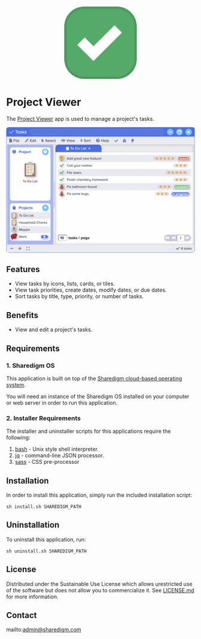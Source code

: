 <p align="center" style="text-align:center">
	<img src="images/icons/logo.svg" width="200">
</p>

# Project Viewer

The [Project Viewer](https://www.sharedigm.com/#apps/project-viewer) app is used to manage a project's tasks.

<p align="center" style="text-align:center">
	<img src="images/info/project-viewer.png" width="720" style="border-radius:6px" />
</p>

## Features

- View tasks by icons, lists, cards, or tiles.
- View task priorities, create dates, modify dates, or due dates.
- Sort tasks by title, type, priority, or number of tasks.

## Benefits

- View and edit a project's tasks.

## Requirements

### 1. Sharedigm OS

This application is built on top of the [Sharedigm cloud-based operating system](https://github.com/Sharedigm/SharedigmOS).

You will need an instance of the Sharedigm OS installed on your computer or web server in order to run this application.

### 2. Installer Requirements

The installer and uninstaller scripts for this applications require the following:

1. [bash](https://en.wikipedia.org/wiki/Bash_(Unix_shell)) - Unix style shell interpreter. 
2. [jq](https://jqlang.github.io/jq/) - command-line JSON processor. 
2. [sass](https://sass-lang.com) - CSS pre-processor

## Installation

In order to install this application, simply run the included installation script:

```
sh install.sh SHAREDIGM_PATH
```

## Uninstallation

To uninstall this application, run:

```
sh uninstall.sh SHAREDIGM_PATH
```

<!-- LICENSE -->
## License

Distributed under the Sustainable Use License which allows urestricted use of the software but does not allow you to commercialize it. See [LICENSE.md](LICENSE.md) for more information.

<!-- CONTACT -->
## Contact

mailto:admin@sharedigm.com